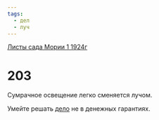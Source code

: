 ```yaml
---
tags:
  - дел
  - луч
---
```


[Листы сада Мории 1 1924г](/agni/1924)

# 203
Сумрачное освещение легко сменяется лучом.   

Умейте решать [дело](/tag/#дел) не в денежных гарантиях.   

